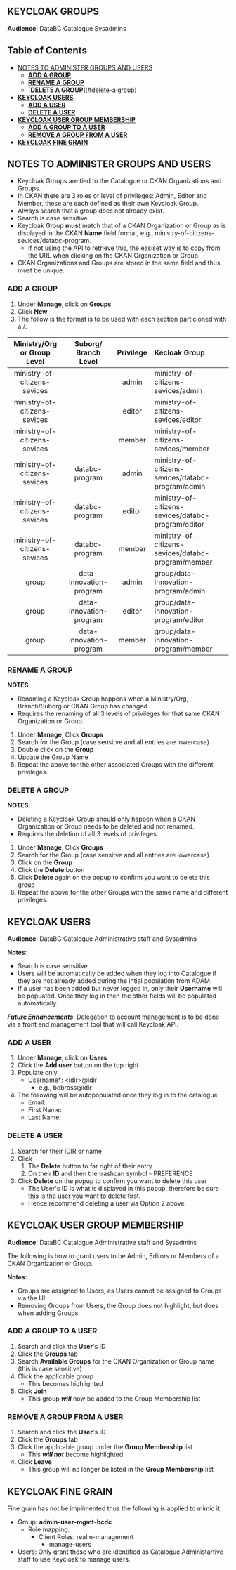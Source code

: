 ## KEYCLOAK GROUPS
**Audience**: DataBC Catalogue Sysadmins

## Table of Contents
+ [NOTES TO ADMINISTER GROUPS AND USERS](#notes-to-administer-groups-and-users)
   + [**ADD A GROUP**](#add-a-group)
   + [**RENAME A GROUP**](#rename-a-group)
   + [**DELETE A GROUP**](#delete-a group)
+ [**KEYCLOAK USERS**](#keycloak-users)
   + [**ADD A USER**](#add-a-user)
   + [**DELETE A USER**](#delete-a-user)
+ [**KEYCLOAK USER GROUP MEMBERSHIP**](#keycloak-user-group-membership)
   + [**ADD A GROUP TO A USER**](#add-a-group-to-a-user)
   + [**REMOVE A GROUP FROM A USER**](#remove-a-group-from-a-user)
+ [**KEYCLOAK FINE GRAIN**](#keycloak-fine-grain)

## NOTES TO ADMINISTER GROUPS AND USERS
+ Keycloak Groups are tied to the Catalogue or CKAN Organizations and Groups.
+ In CKAN there are 3 roles or level of privileges: Admin, Editor and Member, these are each defined as their own Keycloak Group.
+ Always search that a group does not already exist.
+ Search is case sensitive.
+ Keycloak Group **must** match that of a CKAN Organization or Group as is displayed in the CKAN **Name** field format, e.g., ministry-of-citizens-sevices/databc-program.
    - if not using the API to retrieve this, the easiset way is to copy from the URL when clicking on the CKAN Organization or Group.
+ CKAN Organizations and Groups are stored in the same field and thus must be unique.


### ADD A GROUP
1. Under **Manage**, click on **Groups** 
1. Click **New** 
1. The follow is the format is to be used with each section particioned with a /:

|Ministry/Org or Group Level|Suborg/ Branch Level|Privilege|Kecloak Group|
|:---:|:---:|:---:|:---|
|ministry-of-citizens-sevices| |admin|ministry-of-citizens-sevices/admin|
|ministry-of-citizens-sevices| |editor|ministry-of-citizens-sevices/editor|
|ministry-of-citizens-sevices| |member|ministry-of-citizens-sevices/member|
|ministry-of-citizens-sevices|databc-program|admin|ministry-of-citizens-sevices/databc-program/admin|
|ministry-of-citizens-sevices|databc-program|editor|ministry-of-citizens-sevices/databc-program/editor|
|ministry-of-citizens-sevices|databc-program|member|ministry-of-citizens-sevices/databc-program/member|
|group|data-innovation-program|admin|group/data-innovation-program/admin|
|group|data-innovation-program|editor|group/data-innovation-program/editor|
|group|data-innovation-program|member|group/data-innovation-program/member|


### RENAME A GROUP
**NOTES**:
+ Renaming a Keycloak Group happens when a Ministry/Org, Branch/Suborg or CKAN Group has changed.
+ Requires the renaming of all 3 levels of privileges for that same CKAN Organization or Group.

1. Under **Manage**, Click **Groups**
1. Search for the Group (case sensitve and all entries are lowercase)
1. Double click on the **Group**
1. Update the Group Name
1. Repeat the above for the other associated Groups with the different privileges.

### DELETE A GROUP
**NOTES**:
+ Deleting a Keycloak Group should only happen when a CKAN Organization or Group needs to be deleted and not renamed.
+ Requires the deletion of all 3 levels of privileges.

1. Under **Manage**, Click **Groups**
1. Search for the Group (case sensitve and all entries are lowercase)
1. Click on the **Group**
1. Click the **Delete** button
1. Click **Delete** again on the popup to confirm you want to delete this group
1. Repeat the above for the other Groups with the same name and different privileges.

## KEYCLOAK USERS
**Audience**: DataBC Catalogue Administrative staff and Sysadmins

**Notes**: 
+ Search is case sensitive.
+ Users will be automatically be added when they log into Catalogue if they are not already added during the intial population from ADAM.
+ If a user has been added but never logged in, only their **Username** will be popuated. Once they log in then the other fields will be populated automatically.

**_Future Enhancements_**: Delegation to account management is to be done via a front end management tool that will call Keycloak API.
 
### ADD A USER
1. Under **Manage**, click on **Users**
1. Click the **Add user** button on the top right
1. Populate only
    - Username*: \<idir>\@idir
        - e.g., bobross@idir
1. The following will be autopopulated once they log in to the catalogue
    - Email:
    - First Name: 
    - Last Name: 
 
### DELETE A USER
1. Search for their IDIR or name
1. Click
    1. The **Delete** button to far right of their entry
    2. On their **ID** and then the trashcan symbol - PREFERENCE
1. Click **Delete** on the popup to confirm you want to delete this user
    - The User's ID is what is displayed in this popup, therefore be sure this is the user you want to delete first.
    - Hence recommend deleting a user via Option 2 above. 

## KEYCLOAK USER GROUP MEMBERSHIP
**Audience**: DataBC Catalogue Administrative staff and Sysadmins

The following is how to grant users to be Admin, Editors or Members of a CKAN Organization or Group.

**Notes**:
+ Groups are assigned to Users, as Users cannot be assigned to Groups via the UI.
+ Removing Groups from Users, the Group does not highlight, but does when adding Groups.

### ADD A GROUP TO A USER
1. Search and click  the **User**'s ID
1. Click the **Groups** tab
1. Search **Available Groups** for the CKAN Organization or Group name (this is case sensitive)
1. Click the applicable group
    - This becomes highlighted
1. Click **Join**
    - This group **_will_** now be added to the Group Membership list

### REMOVE A GROUP FROM A USER
1. Search and click  the **User**'s ID
1. Click the **Groups** tab
1. Click the applicable group under the **Group Membership** list
    - This **_will not_** become highlighted
1. Click **Leave**
    - This group will no longer be listed in the **Group Membership** list

## KEYCLOAK FINE GRAIN
Fine grain has not be implimented thus the following is applied to mimic it:

+ Group: **admin-user-mgmt-bcdc**
    + Role mapping: 
        - Client Roles: realm-management
            - manage-users 
+ Users: Only grant those who are identified as Catalogue Administartive staff to use Keycloak to manage users.
